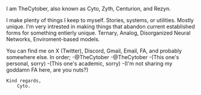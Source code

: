 I am TheCytober, also known as Cyto, Zyth, Centurion, and Rezyn.

I make plenty of things I keep to myself. Stories, systems, or utilities.
Mostly unique. I'm very intrested in making things that abandon current established forms for something entierly unique.
Ternary, Analog, Disorganized Neural Networks, Enviroment-based models.

You can find me on X (Twitter), Discord, Gmail, Email, FA, and probably somewhere else. In order;
	-@TheCytober
	-@TheCytober
	-(This one's personal, sorry)
	-(This one's academic, sorry)
	-(I'm not sharing my goddamn FA here, are you nuts?)
 
	Kind regards,
 		Cyto.
